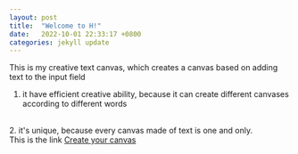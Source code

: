```yaml
---
layout: post
title:  "Welcome to H!"
date:   2022-10-01 22:33:17 +0800
categories: jekyll update
---
```

This is my creative text canvas, which creates a canvas based on adding text to the input field
<br>
1. it have efficient creative ability, because it can create different canvases according to different words
<br>
2. it's unique, because every canvas made of text is one and only.
<br>
This is the link
<a href="Silvia312488492.github.io/input/index.html">Create your canvas</a>

[jekyll-docs]: https://jekyllrb.com/docs/home
[jekyll-gh]:   https://github.com/jekyll/jekyll
[jekyll-talk]: https://talk.jekyllrb.com/

